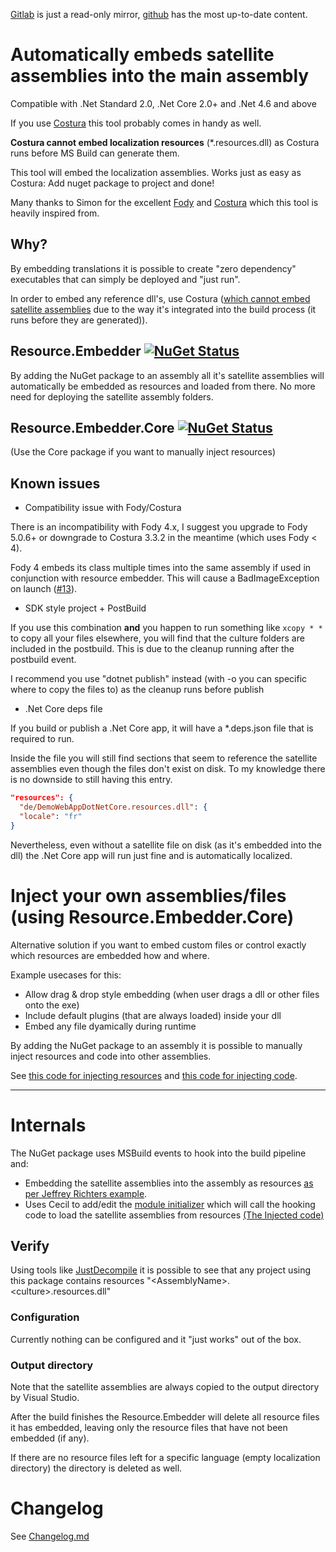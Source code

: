 [Gitlab](https://gitlab.com/MarcStan) is just a read-only mirror, [github](https://github.com/MarcStan) has the most up-to-date content.

# Automatically embeds satellite assemblies into the main assembly

Compatible with .Net Standard 2.0, .Net Core 2.0+ and .Net 4.6 and above

If you use [Costura](https://github.com/Fody/Costura) this tool probably comes in handy as well.

**Costura cannot embed localization resources** (*.resources.dll) as Costura runs before MS Build can generate them.

This tool will embed the localization assemblies. Works just as easy as Costura: Add nuget package to project and done!

Many thanks to Simon for the excellent [Fody](https://github.com/Fody/Fody) and [Costura](https://github.com/Fody/Costura) which this tool is heavily inspired from.

## Why?

By embedding translations it is possible to create "zero dependency" executables that can simply be deployed and "just run".

In order to embed any reference dll's, use Costura ([which cannot embed satellite assemblies](https://github.com/Fody/Costura/issues/61) due to the way it's integrated into the build process (it runs before they are generated)).

## Resource.Embedder  [![NuGet Status](https://img.shields.io/nuget/v/Resource.Embedder.svg?style=flat)](https://www.nuget.org/packages/Resource.Embedder/)

By adding the NuGet package to an assembly all it's satellite assemblies will automatically be embedded as resources and loaded from there.
No more need for deploying the satellite assembly folders.

## Resource.Embedder.Core  [![NuGet Status](https://img.shields.io/nuget/v/Resource.Embedder.Core.svg?style=flat)](https://www.nuget.org/packages/Resource.Embedder.Core/)

(Use the Core package if you want to manually inject resources)

## Known issues

* Compatibility issue with Fody/Costura

There is an incompatibility with Fody 4.x, I suggest you upgrade to Fody 5.0.6+ or downgrade to Costura 3.3.2 in the meantime (which uses Fody \< 4).

Fody 4 embeds its class multiple times into the same assembly if used in conjunction with resource embedder. This will cause a BadImageException on launch ([#13](https://github.com/MarcStan/Resource.Embedder/issues/13)).

* SDK style project + PostBuild

If you use this combination **and** you happen to run something like `xcopy * *` to copy all your files elsewhere, you will find that the culture folders are included in the postbuild. This is due to the cleanup running after the postbuild event.

I recommend you use "dotnet publish" instead (with -o you can specific where to copy the files to) as the cleanup runs before publish

* .Net Core deps file

If you build or publish a .Net Core app, it will have a *.deps.json file that is required to run.

Inside the file you will still find sections that seem to reference the satellite assemblies even though the files don't exist on disk. To my knowledge there is no downside to still having this entry.

``` json
"resources": {
  "de/DemoWebAppDotNetCore.resources.dll": {
  "locale": "fr"
}
```

Nevertheless, even without a satellite file on disk (as it's embedded into the dll) the .Net Core app will run just fine and is automatically localized.

# Inject your own assemblies/files (using Resource.Embedder.Core)

Alternative solution if you want to embed custom files or control exactly which resources are embedded how and where.

Example usecases for this:

* Allow drag & drop style embedding (when user drags a dll or other files onto the exe)
* Include default plugins (that are always loaded) inside your dll
* Embed any file dyamically during runtime

By adding the NuGet package to an assembly it is possible to manually inject resources and code into other assemblies.

See [this code for injecting resources](https://github.com/MarcStan/Resource.Embedder/blob/master/src/ResourceEmbedder.Core.Tests/EmbedFilesTests.cs#L162) and [this code for injecting code](https://github.com/MarcStan/Resource.Embedder/blob/master/src/ResourceEmbedder.Core.Tests/InjectCodeTests.cs#L40).
___

# Internals

The NuGet package uses MSBuild events to hook into the build pipeline and:

* Embedding the satellite assemblies into the assembly as resources [as per Jeffrey Richters example](https://blogs.msdn.com/b/microsoft_press/archive/2010/02/03/jeffrey-richter-excerpt-2-from-clr-via-c-third-edition.aspx).
* Uses Cecil to add/edit the [module initializer](http://einaregilsson.com/module-initializers-in-csharp/) which will call the hooking code to load the satellite assemblies from resources [(The Injected code)](https://github.com/MarcStan/Resource.Embedder/blob/master/src/ResourceEmbedder.Core/GeneratedCode/InjectedResourceLoader.cs)

## Verify

Using tools like [JustDecompile](https://www.telerik.com/products/decompiler.aspx) it is possible to see that any project using this package contains resources "\<AssemblyName>.\<culture>.resources.dll"

### Configuration

Currently nothing can be configured and it "just works" out of the box.

### Output directory

Note that the satellite assemblies are always copied to the output directory by Visual Studio.

After the build finishes the Resource.Embedder will delete all resource files it has embedded, leaving only the resource files that have not been embedded (if any).

If there are no resource files left for a specific language (empty localization directory) the directory is deleted as well.

# Changelog

See [Changelog.md](Changelog.md)